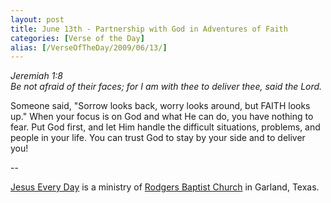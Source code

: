 ```yaml
---
layout: post
title: June 13th - Partnership with God in Adventures of Faith
categories: [Verse of the Day]
alias: [/VerseOfTheDay/2009/06/13/]
---
```


_Jeremiah 1:8  
Be not afraid of their faces; for I am with thee to deliver thee,
said the Lord._

Someone said, "Sorrow looks back, worry looks around, but FAITH
looks up." When your focus is on God and what He can do, you have
nothing to fear. Put God first, and let Him handle the difficult
situations, problems, and people in your life. You can trust God to
stay by your side and to deliver you!

 --

<a href=http://jesuseveryday.net>Jesus Every Day</a> is a ministry of <a href=http://rodgersbaptist.net>Rodgers Baptist Church</a> in Garland, Texas.

